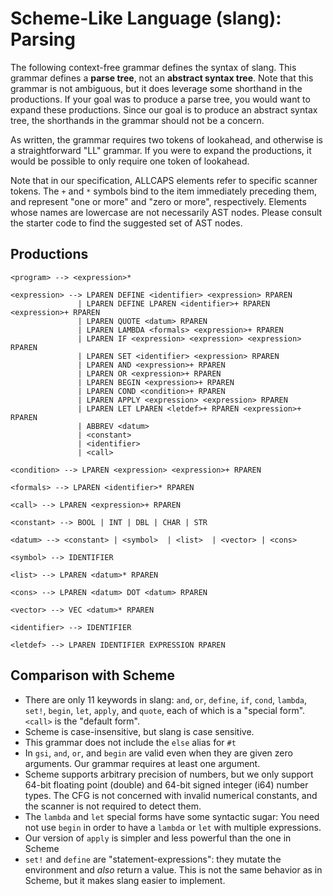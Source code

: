 # Scheme-Like Language (slang): Parsing

The following context-free grammar defines the syntax of slang.  This grammar
defines a **parse tree**, not an **abstract syntax tree**.  Note that this
grammar is not ambiguous, but it does leverage some shorthand in the
productions.  If your goal was to produce a parse tree, you would want to expand
these productions.  Since our goal is to produce an abstract syntax tree, the
shorthands in the grammar should not be a concern.  

As written, the grammar requires two tokens of lookahead, and otherwise is a
straightforward "LL" grammar.  If you were to expand the productions, it would
be possible to only require one token of lookahead.

Note that in our specification, ALLCAPS elements refer to specific scanner
tokens.  The `+` and `*` symbols bind to the item immediately preceding them,
and represent "one or more" and "zero or more", respectively.  Elements whose
names are lowercase are not necessarily AST nodes.  Please consult the starter
code to find the suggested set of AST nodes.  

## Productions

```bnf
<program> --> <expression>*

<expression> --> LPAREN DEFINE <identifier> <expression> RPAREN
               | LPAREN DEFINE LPAREN <identifier>+ RPAREN <expression>+ RPAREN
               | LPAREN QUOTE <datum> RPAREN
               | LPAREN LAMBDA <formals> <expression>+ RPAREN
               | LPAREN IF <expression> <expression> <expression> RPAREN
               | LPAREN SET <identifier> <expression> RPAREN
               | LPAREN AND <expression>+ RPAREN
               | LPAREN OR <expression>+ RPAREN
               | LPAREN BEGIN <expression>+ RPAREN
               | LPAREN COND <condition>+ RPAREN
               | LPAREN APPLY <expression> <expression> RPAREN
               | LPAREN LET LPAREN <letdef>+ RPAREN <expression>+ RPAREN 
               | ABBREV <datum>
               | <constant>
               | <identifier>
               | <call>

<condition> --> LPAREN <expression> <expression>+ RPAREN

<formals> --> LPAREN <identifier>* RPAREN

<call> --> LPAREN <expression>+ RPAREN

<constant> --> BOOL | INT | DBL | CHAR | STR

<datum> --> <constant> | <symbol>  | <list>  | <vector> | <cons>

<symbol> --> IDENTIFIER

<list> --> LPAREN <datum>* RPAREN

<cons> --> LPAREN <datum> DOT <datum> RPAREN

<vector> --> VEC <datum>* RPAREN

<identifier> --> IDENTIFIER

<letdef> --> LPAREN IDENTIFIER EXPRESSION RPAREN
```

## Comparison with Scheme

* There are only 11 keywords in slang: `and`, `or`, `define`, `if`, `cond`,
  `lambda`, `set!`, `begin`, `let`, `apply`, and `quote`, each of which is a
  "special form". `<call>` is the "default form".
* Scheme is case-insensitive, but slang is case sensitive.
* This grammar does not include the `else` alias for `#t`
* In `gsi`, `and`, `or`, and `begin` are valid even when they are given zero
  arguments.  Our grammar requires at least one argument.
* Scheme supports arbitrary precision of numbers, but we only support 64-bit
  floating point (double) and 64-bit signed integer (i64) number types. The CFG
  is not concerned with invalid numerical constants, and the scanner is not
  required to detect them.
* The `lambda` and `let` special forms have some syntactic sugar: You need not
  use `begin` in order to have a `lambda` or `let` with multiple expressions.
* Our version of `apply` is simpler and less powerful than the one in Scheme
* `set!` and `define` are "statement-expressions": they mutate the environment
  and *also* return a value.  This is not the same behavior as in Scheme, but it
  makes slang easier to implement.
